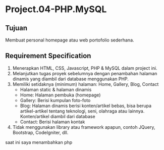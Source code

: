 # Project.04-PHP.MySQL
## Tujuan
Membuat personal homepage atau web portofolio sederhana.

## Requirement Specification
1. Menerapkan HTML, CSS, Javascript, PHP & MySQL dalam project ini.
2. Melanjutkan tugas proyek sebelumnya dengan penambahan halaman dinamis yang diambil dari database menggunakan PHP.
3. Memiliki setidaknya (minimum) halaman: Home, Gallery, Blog, Contact
   - Halaman static & halaman dinamis
   - Home: Halaman pembuka (homepage)
   - Gallery: Berisi kumpulan foto-foto
   - Blog: Halaman dinamis berisi konten/artikel bebas, bisa berupa artikel-artikel tentang teknologi, seni, olahraga atau lainnya. Konten/artikel diambil dari database
   - Contact: Berisi halaman kontak
4. Tidak menggunakan library atau framework apapun, contoh JQuery, Bootstrap, CodeIgniter, dll.

saat ini saya menambahkan php 
